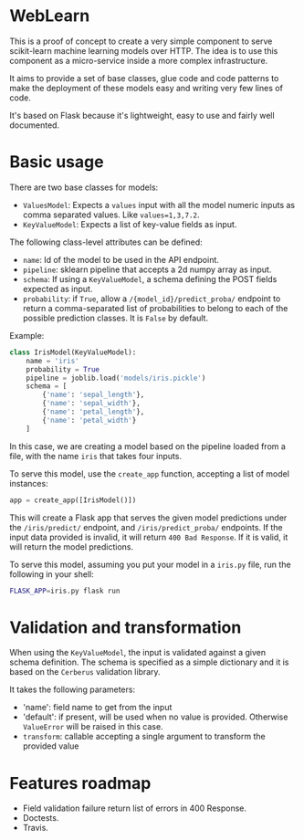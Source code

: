 # WebLearn

This is a proof of concept to create a very simple component to serve
scikit-learn machine learning models over HTTP. The idea is to use this
component as a micro-service inside a more complex infrastructure.

It aims to provide a set of base classes, glue code and code patterns to make
the deployment of these models easy and writing very few lines of code.

It's based on Flask because it's lightweight, easy to use and fairly well
documented.

# Basic usage

There are two base classes for models:

 - `ValuesModel`: Expects a `values` input with all the model numeric
   inputs as comma separated values. Like `values=1,3,7.2`.
 - `KeyValueModel`: Expects a list of key-value fields as input.

The following class-level attributes can be defined:

 - `name`: Id of the model to be used in the API endpoint.
 - `pipeline`: sklearn pipeline that accepts a 2d numpy array as input.
 - `schema`: If using a `KeyValueModel`, a schema defining the POST fields
   expected as input.
 - `probability`: if `True`, allow a `/{model_id}/predict_proba/` endpoint
   to return a comma-separated list of probabilities to belong to each of
   the possible prediction classes. It is `False` by default.

Example:

```python
class IrisModel(KeyValueModel):
    name = 'iris'
    probability = True
    pipeline = joblib.load('models/iris.pickle')
    schema = [
        {'name': 'sepal_length'},
        {'name': 'sepal_width'},
        {'name': 'petal_length'},
        {'name': 'petal_width'}
    ]
```

In this case, we are creating a model based on the pipeline loaded from a file,
with the name `iris` that takes four inputs.

To serve this model, use the `create_app` function, accepting a list of
model instances:

```python
app = create_app([IrisModel()])
```

This will create a Flask app that serves the given model predictions under the
`/iris/predict/` endpoint, and `/iris/predict_proba/` endpoints. If the input
data provided is invalid, it will return `400 Bad Response`. If it is valid,
it will return the model predictions.

To serve this model, assuming you put your model in a `iris.py` file, run the
following in your shell:

```bash
FLASK_APP=iris.py flask run
```

# Validation and transformation

When using the `KeyValueModel`, the input is validated against a given schema
definition. The schema is specified as a simple dictionary and it is based on
the `Cerberus` validation library.

It takes the following parameters:

 - 'name': field name to get from the input
 - 'default': if present, will be used when no value is provided. Otherwise
   `ValueError` will be raised in this case.
 - `transform`: callable accepting a single argument to transform the provided value


# Features roadmap

 - Field validation failure return list of errors in 400 Response.
 - Doctests.
 - Travis.

